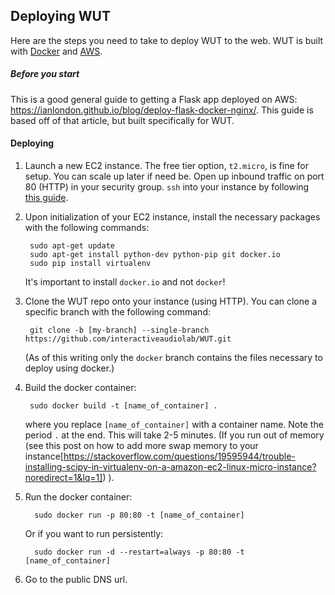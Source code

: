 ## Deploying WUT

Here are the steps you need to take to deploy WUT to the web. WUT is built
with [Docker](https://www.docker.com/) and [AWS](https://aws.amazon.com/).

##### Before you start
This is a good general guide to getting a Flask app deployed on AWS:
<https://ianlondon.github.io/blog/deploy-flask-docker-nginx/>.
This guide is based off of that article, but built specifically for WUT.

#### Deploying

1. Launch a new EC2 instance. The free tier option, `t2.micro`, is fine for setup. 
You can scale up later if need be. Open up inbound traffic on port 80 (HTTP) in your
security group. `ssh` into your instance by following [this guide](https://docs.aws.amazon.com/AWSEC2/latest/UserGuide/AccessingInstancesLinux.html).

2. Upon initialization of your EC2 instance, install the necessary packages with the following
commands:

        sudo apt-get update
        sudo apt-get install python-dev python-pip git docker.io
        sudo pip install virtualenv

    It's important to install `docker.io` and not `docker`!

3. Clone the WUT repo onto your instance (using HTTP). You can clone a specific branch with the 
following command:

        git clone -b [my-branch] --single-branch https://github.com/interactiveaudiolab/WUT.git
        
    (As of this writing only the `docker` branch contains the files necessary to deploy using docker.)

4. Build the docker container:

        sudo docker build -t [name_of_container] .
        
    where you replace `[name_of_container]` with a container name. 
    Note the period `.` at the end. This will take 2-5 minutes.
    (If you run out of memory (see this post on how to add more 
    swap memory to your instance[https://stackoverflow.com/questions/19595944/trouble-installing-scipy-in-virtualenv-on-a-amazon-ec2-linux-micro-instance?noredirect=1&lq=1])
    ).

5. Run the docker container:

         sudo docker run -p 80:80 -t [name_of_container]
         
     Or if you want to run persistently:
     
         sudo docker run -d --restart=always -p 80:80 -t [name_of_container]
         
6. Go to the public DNS url.